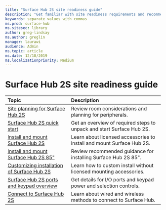 ```yaml
---
title: "Surface Hub 2S site readiness guide"
description: "Get familiar with site readiness requirements and recommendations for Surface Hub 2S."
keywords: separate values with commas
ms.prod: surface-hub
ms.sitesec: library
author: greg-lindsay
ms.author: greglin
manager: laurawi
audience: Admin
ms.topic: article
ms.date: 12/18/2019
ms.localizationpriority: Medium
---
```


# Surface Hub 2S site readiness guide

| Topic | Description |
|:-------|:-------|
| [Site planning for Surface Hub 2S](surface-hub-2s-site-planning.md) | Review room considerations and planning for peripherals. |
| [Surface Hub 2S quick start](surface-hub-2s-quick-start.md) | Get an overview of required steps to unpack and start Surface Hub 2S. |
| [Install and mount Surface Hub 2S](surface-hub-2s-install-mount.md) | Learn about licensed accessories to install and mount Surface Hub 2S. |
| [Install and mount Surface Hub 2S 85"](surface-hub-2s-install-mount.md) | Review recommended guidance for installing Surface Hub 2S 85". |
| [Customizing installation of Surface Hub 2S](surface-hub-2s-custom-install.md) | Learn how to custom install without licensed mounting accessories.|
| [Surface Hub 2S ports and keypad overview](surface-hub-2s-port-keypad-overview.md) | Get details for I/O ports and keypad power and selection controls. |
| [Connect to Surface Hub 2S](surface-hub-2s-connect.md) | Learn about wired and wireless methods to connect to Surface Hub.|
